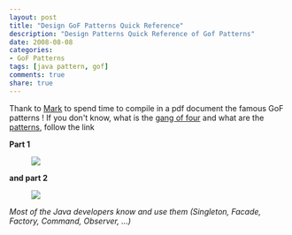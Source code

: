 ```yaml
---
layout: post
title: "Design GoF Patterns Quick Reference"
description: "Design Patterns Quick Reference of Gof Patterns"
date: 2008-08-08
categories:
- GoF Patterns
tags: [java pattern, gof]
comments: true
share: true
---
```

Thank to [Mark](http://http://www.mcdonaldland.info/2007/11/28/40/">http://www.mcdonaldland.info/2007/11/28/40/) to spend time to compile in a pdf document the famous GoF patterns ! If you don't know, what is the [gang of four](http://c2.com/cgi/wiki?GangOfFour) and what are the [patterns](http://en.wikipedia.org/wiki/Design_Patterns), follow the link

**Part 1**

<figure class="half">
	<a href="http://blog.markturansky.com/wp-content/uploads/2008/01/designpatterns1_sm.jpg"><img src="http://blog.markturansky.com/wp-content/uploads/2008/01/designpatterns1_sm.jpg"></a>
</figure>

**and part 2**

<figure class="half">
	<a href="http://blog.markturansky.com/wp-content/uploads/2008/01/designpatterns2_sm.jpg"><img src="http://blog.markturansky.com/wp-content/uploads/2008/01/designpatterns2_sm.jpg"></a>
</figure>

*Most of the Java developers know and use them (Singleton, Facade, Factory, Command, Observer, …)*
